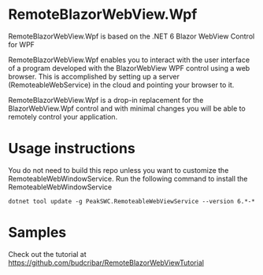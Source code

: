# RemoteBlazorWebView.Wpf

RemoteBlazorWebView.Wpf is based on the .NET 6 Blazor WebView Control for WPF

RemoteBlazorWebView.Wpf enables you to interact with the user interface of a program developed with the BlazorWebView WPF control using a web browser. This is accomplished by setting up a server (RemoteableWebService) in the cloud and pointing your browser to it.

RemoteBlazorWebView.Wpf is a drop-in replacement for the BlazorWebView.Wpf control and with minimal changes you will be able to remotely control your application.


# Usage instructions

You do not need to build this repo unless you want to customize the RemoteableWebWindowService. Run the following command to install the RemoteableWebWindowService

```console
dotnet tool update -g PeakSWC.RemoteableWebViewService --version 6.*-*
```

# Samples

Check out the tutorial at https://github.com/budcribar/RemoteBlazorWebViewTutorial 

